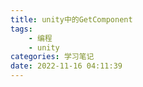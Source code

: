 ```yaml
---
title: unity中的GetComponent
tags: 
    - 编程
    - unity
categories: 学习笔记
date: 2022-11-16 04:11:39
---
```

